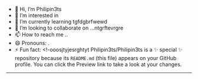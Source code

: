 - 👋 Hi, I’m Philipin3ts
- 👀 I’m interested in 
- 🌱 I’m currently learning tgfdgbrfwewd
- 💞️ I’m looking to collaborate on ...ntgrftevrgre
- 📫 How to reach me ..
- 😄 Pronouns: .
- ⚡ Fun fact: 
<!-ooosjtyjesrghtyt
Philipin3ts/Philipin3ts is a ✨ special ✨ repository because its `README.md` (this file) appears on your GitHub profile.
You can click the Preview link to take a look at your changes.
---
